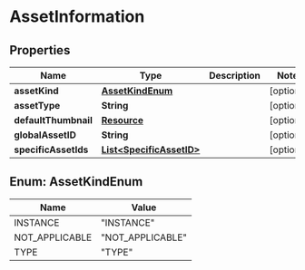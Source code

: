 

# AssetInformation


## Properties

| Name | Type | Description | Notes |
|------------ | ------------- | ------------- | -------------|
|**assetKind** | [**AssetKindEnum**](#AssetKindEnum) |  |  [optional] |
|**assetType** | **String** |  |  [optional] |
|**defaultThumbnail** | [**Resource**](Resource.md) |  |  [optional] |
|**globalAssetID** | **String** |  |  [optional] |
|**specificAssetIds** | [**List&lt;SpecificAssetID&gt;**](SpecificAssetID.md) |  |  [optional] |



## Enum: AssetKindEnum

| Name | Value |
|---- | -----|
| INSTANCE | &quot;INSTANCE&quot; |
| NOT_APPLICABLE | &quot;NOT_APPLICABLE&quot; |
| TYPE | &quot;TYPE&quot; |




